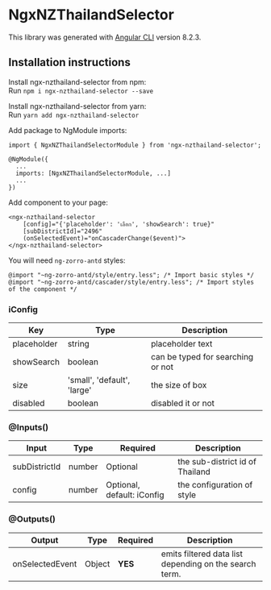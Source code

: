 # NgxNZThailandSelector

This library was generated with [Angular CLI](https://github.com/angular/angular-cli) version 8.2.3.

## Installation instructions

Install ngx-nzthailand-selector from npm: <br>
Run `npm i ngx-nzthailand-selector --save`

Install ngx-nzthailand-selector from yarn: <br>
Run `yarn add ngx-nzthailand-selector`


Add package to NgModule imports:

```
import { NgxNZThailandSelectorModule } from 'ngx-nzthailand-selector';

@NgModule({
  ...
  imports: [NgxNZThailandSelectorModule, ...]
  ...
})
```

Add component to your page:

```
<ngx-nzthailand-selector 
	[config]="{'placeholder': 'เลือก', 'showSearch': true}" 
	[subDistrictId]="2496" 
	(onSelectedEvent)="onCascaderChange($event)">
</ngx-nzthailand-selector>
```


You will need `ng-zorro-antd` styles:

```
@import "~ng-zorro-antd/style/entry.less"; /* Import basic styles */
@import "~ng-zorro-antd/cascader/style/entry.less"; /* Import styles of the component */
```
### iConfig 
| Key            | Type    | Description                |
| ---------------| ------- | -------------------------- |
| placeholder 	 | string  | placeholder text |
| showSearch 	 | boolean  | can be typed for searching or not |
| size 	 		 | 'small', 'default', 'large'  | the size of box |
| disabled 	 	 | boolean  | disabled it or not |


### @Inputs()

| Input            | Type    | Required                   | Description                      |
| ---------------- | ------- | -------------------------- | -------------------------------- |
| subDistrictId    | number  | Optional                    | the sub-district id of Thailand |
| config	       | number  | Optional, default: iConfig  | the configuration of style |



### @Outputs()

| Output           | Type       | Required | Description                                            |
| ---------------- | ---------- | -------- | ------------------------------------------------------ |
| onSelectedEvent  | Object<any> | **YES**  | emits filtered data list depending on the search term. |
